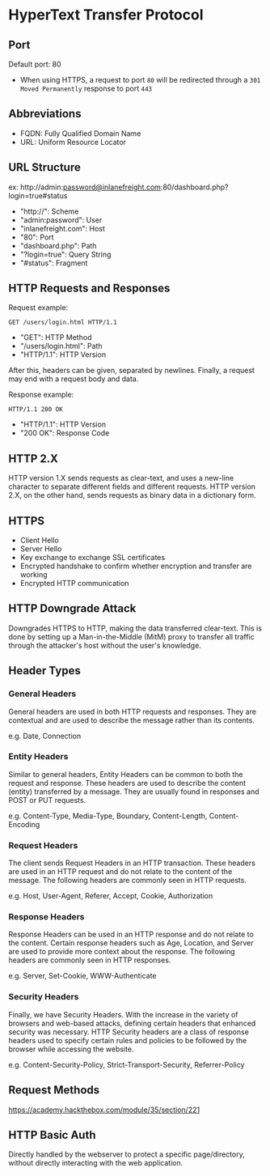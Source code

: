 # HyperText Transfer Protocol

## Port

Default port: 80
- When using HTTPS, a request to port `80` will be redirected through a `301 Moved Permanently` response to port `443`

## Abbreviations

- FQDN: Fully Qualified Domain Name
- URL: Uniform Resource Locator

## URL Structure

ex: http://admin:password@inlanefreight.com:80/dashboard.php?login=true#status
- "http://": Scheme
- "admin:password": User
- "inlanefreight.com": Host
- "80": Port
- "dashboard.php": Path
- "?login=true": Query String
- "#status": Fragment

## HTTP Requests and Responses

Request example:
```http
GET /users/login.html HTTP/1.1
```
- "GET": HTTP Method
- "/users/login.html": Path
- "HTTP/1.1": HTTP Version

After this, headers can be given, separated by newlines.
Finally, a request may end with a request body and data.

Response example:
```http
HTTP/1.1 200 OK
```
- "HTTP/1.1": HTTP Version
- "200 OK": Response Code

## HTTP 2.X

HTTP version 1.X sends requests as clear-text, and uses a new-line character to separate different fields and different requests. HTTP version 2.X, on the other hand, sends requests as binary data in a dictionary form.

## HTTPS

- Client Hello
- Server Hello
- Key exchange to exchange SSL certificates
- Encrypted handshake to confirm whether encryption and transfer are working
- Encrypted HTTP communication

## HTTP Downgrade Attack

Downgrades HTTPS to HTTP, making the data transferred clear-text. This is done by setting up a Man-in-the-Middle (MitM) proxy to transfer all traffic through the attacker's host without the user's knowledge.

## Header Types

### General Headers

General headers are used in both HTTP requests and responses. They are contextual and are used to describe the message rather than its contents.

e.g. Date, Connection

### Entity Headers

Similar to general headers, Entity Headers can be common to both the request and response. These headers are used to describe the content (entity) transferred by a message. They are usually found in responses and POST or PUT requests.

e.g. Content-Type, Media-Type, Boundary, Content-Length, Content-Encoding

### Request Headers

The client sends Request Headers in an HTTP transaction. These headers are used in an HTTP request and do not relate to the content of the message. The following headers are commonly seen in HTTP requests.

e.g. Host, User-Agent, Referer, Accept, Cookie, Authorization

### Response Headers

Response Headers can be used in an HTTP response and do not relate to the content. Certain response headers such as Age, Location, and Server are used to provide more context about the response. The following headers are commonly seen in HTTP responses.

e.g. Server, Set-Cookie, WWW-Authenticate

### Security Headers

Finally, we have Security Headers. With the increase in the variety of browsers and web-based attacks, defining certain headers that enhanced security was necessary. HTTP Security headers are a class of response headers used to specify certain rules and policies to be followed by the browser while accessing the website.

e.g. Content-Security-Policy, Strict-Transport-Security, Referrer-Policy

## Request Methods

https://academy.hackthebox.com/module/35/section/221

## HTTP Basic Auth

Directly handled by the webserver to protect a specific page/directory, without directly interacting with the web application.